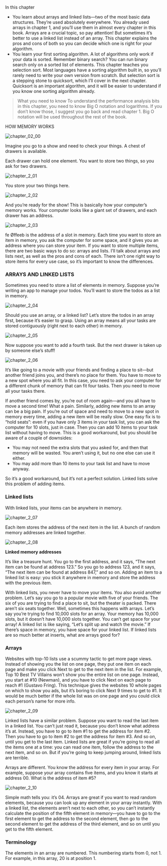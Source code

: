 In this chapter

- You learn about arrays and linked lists—two of the most basic data structures. They’re used absolutely everywhere. You already used arrays in chapter 1, and you’ll use them in almost every chapter in this book. Arrays are a crucial topic, so pay attention! But sometimes it’s better to use a linked list instead of an array. This chapter explains the pros and cons of both so you can decide which one is right for your algorithm. 
- You learn your first sorting algorithm. A lot of algorithms only work if your data is sorted. Remember binary search? You can run binary search only on a sorted list of elements. This chapter teaches you selection sort. Most languages have a sorting algorithm built in, so you’ll rarely need to write your own version from scratch. But selection sort is a stepping stone to quicksort, which I’ll cover in the next chapter. Quicksort is an important algorithm, and it will be easier to understand if you know one sorting algorithm already. 


>What you need to know 
>To understand the performance analysis bits in this chapter, you need to know Big O notation and logarithms. If you don’t know those, I suggest you go back and read chapter 1. Big O notation will be used throughout the rest of the book. 



HOW MEMORY WORKS 

![chapter_02_00](../images/02/chapter_02_00.jpg)

Imagine you go to a show and need to check your things. A chest of drawers is available.


Each drawer can hold one element. You want to store two things, so you ask for two drawers.

![chapter_2_01](../images/02/chapter_02_01.jpg)

You store your two things here.

![chapter_2_02](../images/02/chapter_02_02.jpg)

And you’re ready for the show! This is basically how your computer’s memory works. Your computer looks like a giant set of drawers, and each drawer has an address. 

![chapter_2_03](../images/02/chapter_02_03.jpg)


fe Øffeeb is the address of a slot in memory.
Each time you want to store an item in memory, you ask the computer for some space, and it gives you an address where you can store your item. If you want to store multiple items, there are two basic ways to do so: arrays and lists. I’ll talk about arrays and lists next, as well as the pros and cons of each. There isn’t one right way to store items for every use case, so it’s important to know the differences.

### ARRAYS AND LINKED LISTS 

Sometimes you need to store a list of elements in memory. Suppose you’re writing an app to manage your todos. You’ll want to store the todos as a list in memory. 

![chapter_2_04](../images/02/chapter_02_04.jpg)

Should you use an array, or a linked list? Let’s store the todos in an array first, because it’s easier to grasp. Using an array means all your tasks are stored contiguously (right next to each other) in memory. 

![chapter_2_05](../images/02/chapter_02_05.jpg)

Now suppose you want to add a fourth task. But the next drawer is taken up by someone else’s stuff!

![chapter_2_06](../images/02/chapter_02_06.jpg)

It’s like going to a movie with your friends and finding a place to sit—but another friend joins you, and there’s no place for them. You have to move to a new spot where you all fit. In this case, you need to ask your computer for a different chunk of memory that can fit four tasks. Then you need to move all your tasks there. 

If another friend comes by, you’re out of room again—and you all have to move a second time! What a pain. Similarly, adding new items to an array can be a big pain. If you’re out of space and need to move to a new spot in memory every time, adding a new item will be really slow. One easy fix is to “hold seats”: even if you have only 3 items in your task list, you can ask the computer for 10 slots, just in case. Then you can add 10 items to your task list without having to move. This is a good workaround, but you should be aware of a couple of downsides: 

- You may not need the extra slots that you asked for, and then that memory will be wasted. You aren’t using it, but no one else can use it either. 
- You may add more than 10 items to your task list and have to move anyway. 

So it’s a good workaround, but it’s not a perfect solution. Linked lists solve this problem of adding items.

### Linked lists 

With linked lists, your items can be anywhere in memory.

![chapter_2_07](../images/02/chapter_02_07.jpg)

Each item stores the address of the next item in the list. A bunch of random memory addresses are linked together.

![chapter_2_08](../images/02/chapter_02_08.jpg)

**Linked memory addresses**

It’s like a treasure hunt. You go to the first address, and it says, “The next item can be found at address 123.” So you go to address 123, and it says, “The next item can be found at address 847,” and so on. Adding an item to a linked list is easy: you stick it anywhere in memory and store the address with the previous item. 

With linked lists, you never have to move your items. You also avoid another problem. Let’s say you go to a popular movie with five of your friends. The six of you are trying to find a place to sit, but the theater is packed. There aren’t six seats together. Well, sometimes this happens with arrays. Let’s say you’re trying to find 10,000 slots for an array. Your memory has 10,000 slots, but it doesn’t have 10,000 slots together. You can’t get space for your array! A linked list is like saying, “Let’s split up and watch the movie.” If there’s space in memory, you have space for your linked list. 
If linked lists are so much better at inserts, what are arrays good for?

### Arrays 

Websites with top-10 lists use a scummy tactic to get more page views. Instead of showing you the list on one page, they put one item on each page and make you click Next to get to the next item in the list. For example, Top 10 Best TV Villains won’t show you the entire list on one page. Instead, you start at #10 (Newman), and you have to click Next on each page to reach #1 (Gustavo Fring). This technique gives the websites 10 whole pages on which to show you ads, but it’s boring to click Next 9 times to get to #1. It would be much better if the whole list was on one page and you could click each person’s name for more info. 

![chapter_2_09](../images/02/chapter_02_09.jpg)

Linked lists have a similar problem. Suppose you want to read the last item in a linked list. You can’t just read it, because you don’t know what address it’s at. Instead, you have to go to item #1 to get the address for item #2. Then you have to go to item #2 to get the address for item #3. And so on, until you get to the last item. Linked lists are great if you’re going to read all the items one at a time: you can read one item, follow the address to the next item, and so on. But if you’re going to keep jumping around, linked lists are terrible. 

Arrays are different. You know the address for every item in your array. For example, suppose your array contains five items, and you know it starts at address 00. What is the address of item #5? 

![chapter_2_10](../images/02/chapter_02_10.jpg)

Simple math tells you: it’s 04. Arrays are great if you want to read random elements, because you can look up any element in your array instantly. With a linked list, the elements aren’t next to each other, so you can’t instantly calculate the position of the fifth element in memory—you have to go to the first element to get the address to the second element, then go to the second element to get the address of the third element, and so on until you get to the fifth element. 

### Terminology 

The elements in an array are numbered. This numbering starts from 0, not 1. For example, in this array, 20 is at position 1. 
